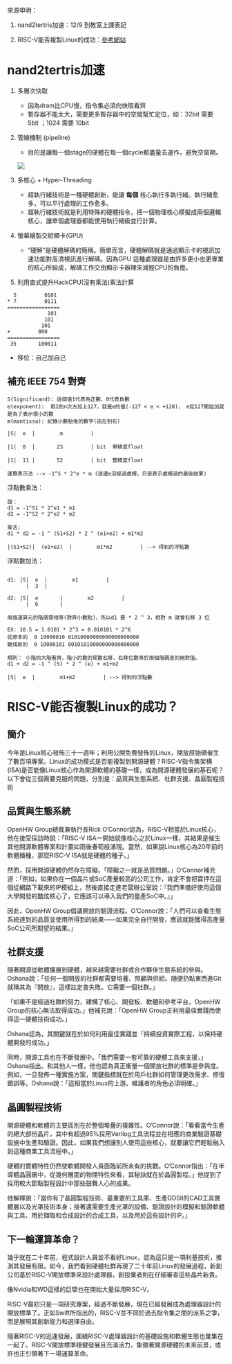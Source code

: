 來源申明：

1. nand2tertris加速：12/9 到教室上課表記

2. RISC-V能否複製Linux的成功：[參考網站](https://www.eettaiwan.com/20210406nt31-can-open-source-hardware-emulate-linux/)

# nand2tertris加速

1. 多層次快取
	- 因為dram比CPU慢，指令集必須向快取看齊
	- 暫存器不能太大，需要更多暫存器中的空間幫忙定位，如：32bit 需要 5bit ；1024 需要 10bit
	
2. 管線機制 (pipeline)
	- 目的是讓每一個stage的硬體在每一個cycle都盡量去運作，避免空窗期。
   
   ![](https://zh.wikipedia.org/wiki/File:5_Stage_Pipeline.svg)
   
3. 多核心 + Hyper-Threading
	- 超執行緒技術是一種硬體創新，能讓 **每個** 核心執行多執行緒。執行緒愈多，可以平行處理的工作愈多。
   - 超執行緒技術就是利用特殊的硬體指令，把一個物理核心模擬成兩個邏輯核心，讓單個處理器都能使用執行緒級並行計算。
   
4. 螢幕繪製交給顯卡(GPU)
	-  “硬解”是硬體解碼的簡稱。簡單而言，硬體解碼就是通過顯示卡的視訊加速功能對高清視訊進行解碼。因為GPU 這種處理器是由許多更小也更專業的核心所組成，解碼工作交由顯示卡辦理來減輕CPU的負擔。
   
5. 利用直式提升HackCPU(沒有乘法)乘法計算


```
  5         0101
* 7         0111
=================
             101
            101
           101
+         000
=================
 35       100011
```
- 移位：自己加自己


## 補充  IEEE 754 對齊

```
S(Significand): 這個值1代表為正數、0代表負數
e(exponent):  取2的n次方加上127，就是e的值(-127 < e < +128)， e從127開始加就是為了表示很小的數
m(mantissa): 紀錄小數點後的數字(由左到右) 

|S|  e  |        m         |

|1|  8  |       23         | bit  單精度float

|1|  11 |       52         | bit  雙精度float

運算表示法 --> -1^S * 2^e * m (這邊e沒經過處裡，只是表示處裡過的最後結果)
```
浮點數乘法：

```
設：
d1 = -1^S1 * 2^e1 * m1
d2 = -1^S2 * 2^e2 * m2

乘法:
d1 * d2 = -1 ^ (S1+S2) * 2 ^ (e1+e2) + m1*m2

|(S1+S2)|  (e1+e2)  |        m1*m2         | --> 得到的浮點數
```
浮點數加法：

```

d1: |S|  e  |        m1         |  
      |  3  | 

d2: |S|  e       |        m2         |
      |  6       | 
      
兩個運算元的階碼需相等(對齊小數點)，所以d1 要 * 2 ^ 3，相對 m 就會右移 3 位

EX: 10.5 = 1.0101 * 2^3 = 0.010101 * 2^6
從原本的  0 10000010 01010000000000000000000
變成新的  0 10000101 00101010000000000000000

規則： 小階向大階看齊，階小的數的尾數右移，右移位數等於兩個階碼差的絕對值。
d1 + d2 = -1 ^ (S) * 2 ^ (e) + m1+m2

|S|  e  |        m1+m2         | --> 得到的浮點數
```






# RISC-V能否複製Linux的成功？


## 簡介
今年是Linux核心發佈三十一週年；利用公開免費發佈的Linux，開放原始碼催生了數百項專案。Linux的成功模式是否能複製到開源硬體？RISC-V指令集架構(ISA)是否能像Linux核心作為開源軟體的基礎一樣，成為開源硬體發展的基石呢？以下會從三個需要克服的問題，分別是：品質與生態系統、社群支援、晶圓製程技術



## 品質與生態系統

OpenHW Group總裁兼執行長Rick O’Connor認為，RISC-V相當於Linux核心，他在接受採訪時說：「RISC-V ISA一開始就像核心之於Linux一樣，其結果是催生其他開源軟體專案和計畫如雨後春筍般湧現。當然，如果說Linux核心為20年前的軟體播種，那麼RISC-V ISA就是硬體的種子。」

然而，採用開源硬體仍然存在障礙。「障礙之一就是品質問題。」O’Connor補充道：「例如，如果你在一個晶片或SoC產量較高的公司工作，肯定不會把寶押在這個從網路下載來的IP模組上，然後直接走進老闆辦公室說：『我們準備好使用這個大學開發的酷炫核心了，它應該可以導入我們的量產SoC中。』」

因此，OpenHW Group倡議開放的驗證流程。O’Connor說：「人們可以查看生態系統達到的品質並使用所得到的結果——如果完全自行開發，應該就能獲得高產量SoC公司所期望的結果。」



## 社群支援

隨著開源從軟體擴展到硬體，越來越需要社群或合作夥伴生態系統的參與。Oshana說：「任何一個開放的社群都需要培養、照顧與供給。隨便扔點東西進Git就稱其為『開放』，這樣註定會失敗。它需要一個社群。」

「如果不是經過社群的努力，建構了核心、開發板、軟體和參考平台，OpenHW Group的核心無法取得成功。」他補充說：「OpenHW Group正利用最佳實踐而使得這一硬體技術成功。」

Oshana認為，其關鍵就在於如何利用最佳實踐並「持續投資實際工程，以保持硬體開發的成功。」

同時，開源工具也在不斷發展中。「我們需要一套可靠的硬體工具來支援，」Oshana指出。和其他人一樣，他也認為真正衡量一個開放社群的標準是參與度。例如，一旦發佈一種實施方案，關鍵指標就在於用戶社群如何管理更改需求、修復錯誤等。Oshana說：「這相當於Linux的上游。維護者的角色必須明確。」




## 晶圓製程技術

開源硬體和軟體的主要區別在於整個堆疊的複雜性。O’Connor說：「看看當今生產的絕大部份晶片，其中有超過95%採用Verilog工具流程並在相應的商業驗證基礎設施中生產和驗證。因此，如果我們想讓別人使用這些核心，就要讓它們輕鬆融入到這種商業工具流程中。」

硬體的實體特性仍然使軟體開發人員面臨前所未有的挑戰。O’Connor指出：「在半導體晶圓廠中，從幾何層面的物理特性來看，其秘訣就在於晶圓製程。」他提到了採用較大節點製程設計中那些鼓舞人心的成果。

他解釋說：「當你有了晶圓製程技術、最重要的工具庫、生產GDSII的CAD工具實體層以及光罩技術本身；接著還需要生產光罩的設備、驗證設計的模擬和驗證軟體與工具、用於擷取和合成設計的合成工具，以及用於這些設計的IP。」



## 下一輪運算革命？

幾乎就在二十年前，程式設計人員並不看好Linux，認為這只是一項利基技術，推測其發展有限。如今，我們看到硬體社群再現了二十年前Linux的發展過程，新創公司基於RISC-V開放標準來設計處理器，創投業者則在仔細審查這些晶片新貴。

像Nvidia和WD這樣的巨擘也在開始大量採用RISC-V。

RISC-V最初只是一項研究專案，經過不斷發展，現在已經發展成為處理器設計的開放標準了。正如Swift所指出的，RISC-V並不同於過去指令集之間的派系之爭，而是展現其創新能力和選擇自由。

隨著RISC-V的迅速發展，圍繞RISC-V處理器設計的基礎設施和軟體生態也彙集在一起了。RISC-V開放標準穩健發展且充滿活力，象徵著開源硬體的未來前景，或許也正引領著下一場運算革命。
